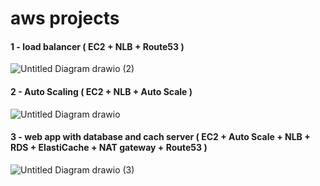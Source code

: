 # aws projects

#### 1 - load balancer ( EC2 + NLB + Route53 )
![Untitled Diagram drawio (2)](https://github.com/youssefshibl/aws_projects/assets/63800183/2952b8d4-9ffb-4102-8e0a-e8f3dd36e1f6)

#### 2 - Auto Scaling  ( EC2 + NLB + Auto Scale )

![Untitled Diagram drawio](https://github.com/youssefshibl/aws_projects/assets/63800183/8b6fb738-a501-4ca4-b2d2-888a2b9ecd97)

#### 3 - web app with database and cach server  ( EC2 + Auto Scale + NLB + RDS + ElastiCache + NAT gateway + Route53 )

![Untitled Diagram drawio (3)](https://github.com/youssefshibl/aws_projects/assets/63800183/371b64f8-d27b-47be-b370-a1bcec9cc82b)



